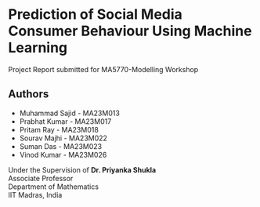 # Prediction of Social Media Consumer Behaviour Using Machine Learning

Project Report submitted for MA5770-Modelling Workshop

## Authors
- Muhammad Sajid - MA23M013
- Prabhat Kumar - MA23M017
- Pritam Ray - MA23M018
- Sourav Majhi - MA23M022
- Suman Das - MA23M023
- Vinod Kumar - MA23M026

Under the Supervision of
**Dr. Priyanka Shukla**  
Associate Professor  
Department of Mathematics  
IIT Madras, India
